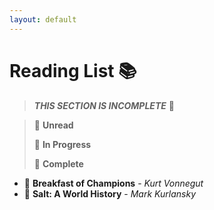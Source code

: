 ```yaml
---
layout: default
---
```


# Reading List 📚

> ***THIS SECTION IS INCOMPLETE***  🚧

> 🌠  **Unread**
>
> 🎇  **In Progress**
>
> 🌌  **Complete**

* 🌠  **Breakfast of Champions** - *Kurt Vonnegut*
* 🎇  **Salt: A World History** - *Mark Kurlansky*